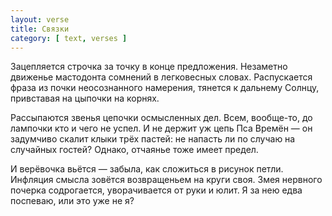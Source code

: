 ```yaml
---
layout: verse
title: Связки
category: [ text, verses ]
---
```

Зацепляется строчка
    за точку
        в конце предложения.
Незаметно движенье
    мастодонта сомнений
        в легковесных словах.
Распускается фраза
    из почки
        неосознанного намерения,
тянется к дальнему Солнцу,
    привставая на цыпочки
        на корнях.

Рассыпаются звенья
    цепочки
        осмысленных дел.
Всем, вообще-то,
    до лампочки
        кто и чего не успел.
И не держит уж цепь
    Пса Времён —
он
    задумчиво скалит
        клыки трёх пастей:
не напасть ли по случаю
    на случайных
        гостей?
Однако, отчаянье
    тоже имеет предел.

И верёвочка вьётся —
    забыла,
        как сложиться в рисунок петли.
Инфляция смысла
    зовётся
        возвращеньем на круги своя.
Змея
    нервного почерка
        содрогается,
уворачивается от руки
    и юлит.
Я за нею едва поспеваю,
    или
        это уже не я?
